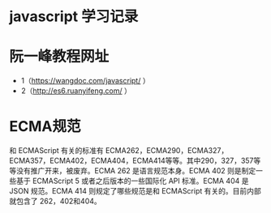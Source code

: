 # javascript 学习记录
# 阮一峰教程网址
* 1（https://wangdoc.com/javascript/ ）
* 2（http://es6.ruanyifeng.com/ ）
# ECMA规范
和 ECMAScript 有关的标准有 ECMA262，ECMA290，ECMA327，ECMA357，ECMA402，ECMA404，ECMA414等等。其中290，327，357等等没有推广开来，被废弃。ECMA 262 是语言规范本身。ECMA 402 则是制定一些基于 ECMAScript 5 或者之后版本的一些国际化 API 标准。ECMA 404 是 JSON 规范。ECMA 414 则规定了哪些规范是和 ECMAScript 有关的。目前内部就包含了 262，402和404。


